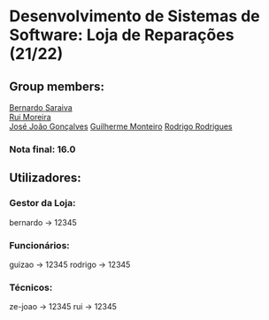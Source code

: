 # Desenvolvimento de Sistemas de Software: Loja de Reparações (21/22)

## Group members:  

[Bernardo Saraiva](https://github.com/devsaraiva)  
[Rui Moreira](https://github.com/RuiMoreiraA93232)  
[José João Gonçalves](https://github.com/jjgonc)
[Guilherme Monteiro](https://github.com/rushmetra)
[Rodrigo Rodrigues](https://github.com/webst2r)


### Nota final: 16.0


## Utilizadores:

### Gestor da Loja:
bernardo -> 12345

### Funcionários:
guizao -> 12345
rodrigo -> 12345

### Técnicos:
ze-joao -> 12345
rui -> 12345
